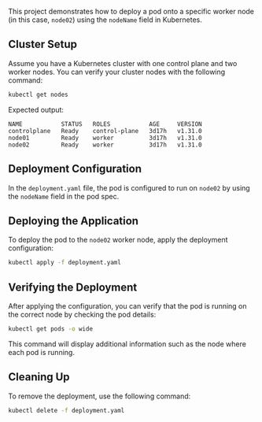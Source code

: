 This project demonstrates how to deploy a pod onto a specific worker node (in this case, `node02`) using the `nodeName` field in Kubernetes.

## Cluster Setup

Assume you have a Kubernetes cluster with one control plane and two worker nodes. You can verify your cluster nodes with the following command:

```bash
kubectl get nodes
```

Expected output:

```
NAME           STATUS   ROLES           AGE     VERSION
controlplane   Ready    control-plane   3d17h   v1.31.0
node01         Ready    worker          3d17h   v1.31.0
node02         Ready    worker          3d17h   v1.31.0
```

## Deployment Configuration

In the `deployment.yaml` file, the pod is configured to run on `node02` by using the `nodeName` field in the pod spec.

## Deploying the Application

To deploy the pod to the `node02` worker node, apply the deployment configuration:

```bash
kubectl apply -f deployment.yaml
```

## Verifying the Deployment

After applying the configuration, you can verify that the pod is running on the correct node by checking the pod details:

```bash
kubectl get pods -o wide
```

This command will display additional information such as the node where each pod is running.

## Cleaning Up

To remove the deployment, use the following command:

```bash
kubectl delete -f deployment.yaml
```
